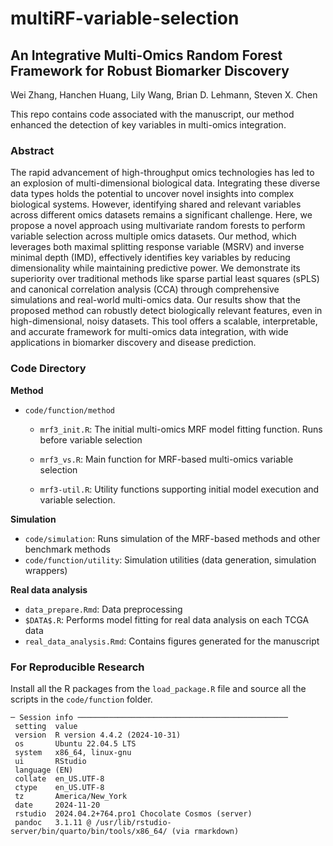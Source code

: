# multiRF-variable-selection
## An Integrative Multi-Omics Random Forest Framework for Robust Biomarker Discovery

Wei Zhang, Hanchen Huang, Lily Wang, Brian D. Lehmann, Steven X. Chen

This repo contains code associated with the manuscript, our method enhanced the detection of key variables in multi-omics integration.

### Abstract

The rapid advancement of high-throughput omics technologies has led to an explosion of multi-dimensional biological data. Integrating these diverse data types holds the potential to uncover novel insights into complex biological systems. However, identifying shared and relevant variables across different omics datasets remains a significant challenge. Here, we propose a novel approach using multivariate random forests to perform variable selection across multiple omics datasets. Our method, which leverages both maximal splitting response variable (MSRV) and inverse minimal depth (IMD), effectively identifies key variables by reducing dimensionality while maintaining predictive power. We demonstrate its superiority over traditional methods like sparse partial least squares (sPLS) and canonical correlation analysis (CCA) through comprehensive simulations and real-world multi-omics data. Our results show that the proposed method can robustly detect biologically relevant features, even in high-dimensional, noisy datasets. This tool offers a scalable, interpretable, and accurate framework for multi-omics data integration, with wide applications in biomarker discovery and disease prediction.

### Code Directory

**Method**

- `code/function/method`

  - `mrf3_init.R`: The initial multi-omics MRF model fitting function. Runs before variable selection 

  - `mrf3_vs.R`: Main function for MRF-based multi-omics variable selection
  - `mrf3-util.R`: Utility functions supporting initial model execution and variable selection.

**Simulation**

- `code/simulation`: Runs simulation of the MRF-based methods and other benchmark methods
- `code/function/utility`: Simulation utilities (data generation, simulation wrappers)

**Real data analysis**

- `data_prepare.Rmd`: Data preprocessing
- `$DATA$.R`: Performs model fitting for real data analysis on each TCGA data
- `real_data_analysis.Rmd`: Contains figures generated for the manuscript


### For Reproducible Research

Install all the R packages from the `load_package.R` file and source all the scripts in the `code/function` folder.

```
─ Session info ───────────────────────────────────────────────
 setting  value
 version  R version 4.4.2 (2024-10-31)
 os       Ubuntu 22.04.5 LTS
 system   x86_64, linux-gnu
 ui       RStudio
 language (EN)
 collate  en_US.UTF-8
 ctype    en_US.UTF-8
 tz       America/New_York
 date     2024-11-20
 rstudio  2024.04.2+764.pro1 Chocolate Cosmos (server)
 pandoc   3.1.11 @ /usr/lib/rstudio-server/bin/quarto/bin/tools/x86_64/ (via rmarkdown)
```
